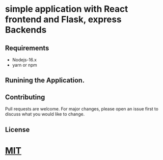 

# simple application with React frontend and Flask, express Backends

## Requirements


- Nodejs-16.x
- yarn or npm

## Runining the Application.





## Contributing

Pull requests are welcome. For major changes, please open an issue first to discuss what you would like to change.

## License


[MIT](https://choosealicense.com/licenses/mit/)
=======


